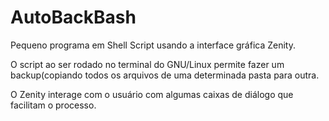 # AutoBackBash


Pequeno programa em Shell Script usando a interface gráfica Zenity.

O script ao ser rodado no terminal do GNU/Linux permite fazer um backup(copiando todos os arquivos de uma determinada pasta para outra.

O Zenity interage com o usuário com algumas caixas de diálogo que facilitam o processo.
